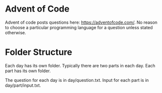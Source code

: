 # Advent of Code
Advent of code posts questions here: https://adventofcode.com/.
No reason to choose a particular programming language for a question unless stated otherwise.

# Folder Structure
Each day has its own folder. Typically there are two parts in each day. Each part has its own folder. 

The question for each day is in day/question.txt.
Input for each part is in day/part/input.txt.
